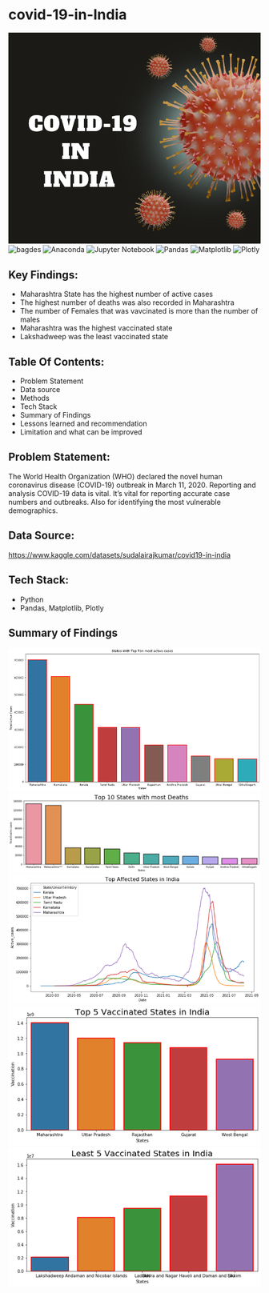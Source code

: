# covid-19-in-India
![project banner](./covid.png)
![bagdes](https://img.shields.io/badge/Python-3776AB?style=for-the-badge&logo=python&logoColor=white)
![Anaconda](https://img.shields.io/badge/Anaconda-%2344A833.svg?style=for-the-badge&logo=anaconda&logoColor=white)
![Jupyter Notebook](https://img.shields.io/badge/jupyter-%23FA0F00.svg?style=for-the-badge&logo=jupyter&logoColor=white)
![Pandas](https://img.shields.io/badge/pandas-%23150458.svg?style=for-the-badge&logo=pandas&logoColor=white)
![Matplotlib](https://img.shields.io/badge/Matplotlib-%23ffffff.svg?style=for-the-badge&logo=Matplotlib&logoColor=black)
![Plotly](https://img.shields.io/badge/Plotly-%233F4F75.svg?style=for-the-badge&logo=plotly&logoColor=white)

## Key Findings:
- Maharashtra State has the highest number of active cases
- The highest number of deaths was also recorded in  Maharashtra 
- The number of Females that was vavcinated is more than the number of males
- Maharashtra was the highest vaccinated state
- Lakshadweep was the least vaccinated state


## Table Of Contents:
- Problem Statement
- Data source
- Methods
- Tech Stack
- Summary of Findings
- Lessons learned and recommendation
- Limitation and what can be improved

## Problem Statement:
The World Health Organization (WHO) declared the novel human coronavirus disease (COVID-19) outbreak in March 11, 2020.
Reporting and analysis COVID-19 data is vital. It’s vital for reporting accurate case numbers and outbreaks. Also for identifying the most vulnerable demographics. 

## Data Source: 
https://www.kaggle.com/datasets/sudalairajkumar/covid19-in-india

## Tech Stack:

- Python
- Pandas, Matplotlib, Plotly

## Summary of Findings
![project banner](./summary1.png)
![project banner](./summary2.png)
![project banner](./summary3.png)
![project banner](./summary4.png)
![project banner](./summary5.png)

